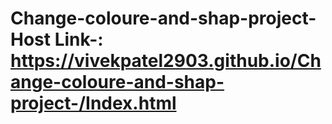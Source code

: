 # Change-coloure-and-shap-project-Host Link-: https://vivekpatel2903.github.io/Change-coloure-and-shap-project-/Index.html
